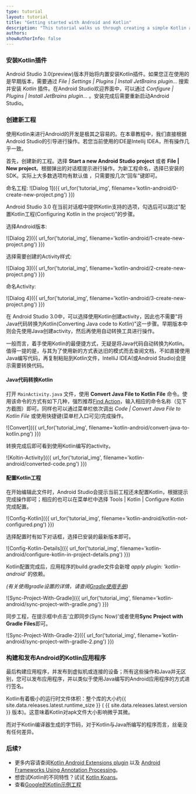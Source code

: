 ```yaml
---
type: tutorial
layout: tutorial
title: "Getting started with Android and Kotlin"
description: "This tutorial walks us through creating a simple Kotlin application for Android using Android Studio."
authors: 
showAuthorInfo: false
---
```


### 安装Kotlin插件

Android Studio 3.0(preview)版本开始将内置安装Kotlin插件。如果您正在使用的是早期版本，需要通过 _File \| Settings \| Plugins \| Install JetBrains plugin..._ 搜索并安装 *Kotlin* 插件。在Android Studio欢迎界面中，可以通过 _Configure \| Plugins \| Install JetBrains plugin..._ 。安装完成后需要重新启动Android Studio。

### 创建新工程

使用Kotlin来进行Android的开发是极其之容易的。在本章教程中，我们直接根据Android Studio的引导进行操作。若您当前使用的IDE是Intellij IDEA，所有操作几乎一致。

首先，创建新的工程。选择 **Start a new Android Studio project** 或者 **File | New project**。根据弹出的对话框提示进行操作。为新工程命名，选择已安装的SDK。实际上大多数选项均有默认值 ，只需要按几次“回车”键即可。

命名工程:
![Dialog 1]({{ url_for('tutorial_img', filename='kotlin-android/0-create-new-project.png') }})

Android Studio 3.0 在当前对话框中提供Kotlin支持的选项，勾选后可以跳过"配置Kotlin工程(Configuring Kotlin in the project)"的步骤。

选择Android版本:

![Dialog 2]({{ url_for('tutorial_img', filename='kotlin-android/1-create-new-project.png') }})

选择需要创建的Activity样式:

![Dialog 3]({{ url_for('tutorial_img', filename='kotlin-android/2-create-new-project.png') }})

命名Activity:

![Dialog 4]({{ url_for('tutorial_img', filename='kotlin-android/3-create-new-project.png') }})

在 Android Studio 3.0中，可以选择使用Kotlin创建activity，因此也不需要"将Java代码转换为Kotlin(Converting
Java code to Kotlin)"这一步骤。早期版本中则会先使用Java创建activity，然后再使用自动转换工具进行操作。

一般而言，着手使用Kotlin的最便捷方式，无疑是将Java代码自动转换为Kotlin。值得一提的是，与其为了使用新的方式表达旧的模式而去查阅文档，不如直接使用Java编写代码，再复制粘贴到Kotlin文件，IntelliJ IDEA(或Android Studio)会提示需要转换代码。
#### Java代码转换Kotlin

打开 `MainActivity.java` 文件，使用 **Convert Java File to Kotlin File** 命令。使用该命令的方式有如下几种，强烈推荐[Find Action](https://www.jetbrains.com/idea/help/navigating-to-action.html)，输入相应的命令名称（见下方截图）即可。同样也可以通过菜单栏依次调出 _Code \| Convert Java File to Kotlin File_ 或使用快捷键(菜单栏入口可见)完成操作。
 
![Convert]({{ url_for('tutorial_img', filename='kotlin-android/convert-java-to-kotlin.png') }})

转换完成后即可看到使用Kotlin编写的activity。

![Koltin-Activity]({{ url_for('tutorial_img', filename='kotlin-android/converted-code.png') }})

#### 配置Kotlin工程

在开始编辑此文件时，Android Studio会提示当前工程还未配置Kotlin，根据提示完成操作即可；相应的也可以在菜单栏中选择 Tools | Kotlin | Configure Kotlin 完成配置。  

![Config-Kotlin]({{ url_for('tutorial_img', filename='kotlin-android/kotlin-not-configured.png') }})

选择配置时有如下对话框，选择已安装的最新版本即可。

![Config-Kotlin-Details]({{ url_for('tutorial_img', filename='kotlin-android/configure-kotlin-in-project-details.png') }})

Kotlin配置完成后，应用程序的build.gradle文件会新增 _apply plugin: 'kotlin-android'_ 的依赖。

*(有关使用gradle设置的详情，请查阅[Gradle使用手册](/docs/reference/using-gradle.html))*
 
![Sync-Project-With-Gradle]({{ url_for('tutorial_img', filename='kotlin-android/sync-project-with-gradle.png') }})

同步工程，在提示框中点击'立即同步(Sync Now)'或者使用**Sync Project with Gradle Files**即可。

![Sync-Project-With-Gradle-2]({{ url_for('tutorial_img', filename='kotlin-android/sync-project-with-gradle-2.png') }})

### 构建和发布Android的Kotlin应用程序

最后构建应用程序，并发布到虚拟机或连接的设备；所有这些操作和Java并无区别，您可以发布应用程序，并以类似于使用Java编写的Android应用程序的方式进行签名。

Kotlin有着极小的运行时文件体积：整个库的大小约{{ site.data.releases.latest.runtime_size }} ( {{ site.data.releases.latest.version }} 版本)。这意味着Kotlin对apk文件大小影响微乎其微。

而对于Kotlin编译器生成的字节码，对于Kotlin与Java所编写的程序而言，丝毫没有任何差异。

### 后续?

- 更多内容请查阅[Kotlin Android Extensions plugin](android-plugin.html) 以及 [Android Frameworks Using Annotation Processing](android-frameworks.html)。
- 想尝试Kotlin的不同特性？试试 [Kotlin Koans](koans.html)。
- 查看[Google的Kotlin示例工程](https://developer.android.com/samples/index.html?language=kotlin)